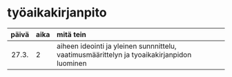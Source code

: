 # työaikakirjanpito
| päivä | aika | mitä tein |
| :----:|:-----| :-----|
| 27.3. | 2    | aiheen ideointi ja yleinen sunnnittelu, vaatimusmäärittelyn ja tyoaikakirjanpidon luominen |
